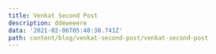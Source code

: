 ```yaml
---
title: Venkat Second Post
description: ddeweeere
data: '2021-02-06T05:40:38.741Z'
path: content/blog/venkat-second-post/venkat-second-post
---
```

